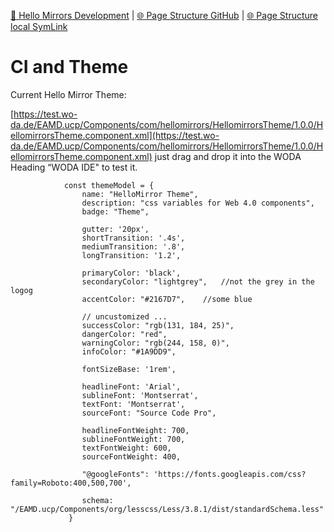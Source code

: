 [📁 Hello Mirrors Development](../hello-mirrors-development.md) | [🌐 Page Structure GitHub](/2cu.atlassian.net/wiki/spaces/CCU/pages/400000005/ci-and-theme.md) | [🌐 Page Structure local SymLink](./ci-and-theme.page.md)

# CI and Theme

Current Hello Mirror Theme:

[https://test.wo-da.de/EAMD.ucp/Components/com/hellomirrors/HellomirrorsTheme/1.0.0/HellomirrorsTheme.component.xml](https://test.wo-da.de/EAMD.ucp/Components/com/hellomirrors/HellomirrorsTheme/1.0.0/HellomirrorsTheme.component.xml) just drag and drop it into the WODA Heading “WODA IDE" to test it.

```
            const themeModel = {
                name: "HelloMirror Theme",
                description: "css variables for Web 4.0 components",
                badge: "Theme",

                gutter: '20px',
                shortTransition: '.4s',
                mediumTransition: '.8',
                longTransition: '1.2',

                primaryColor: 'black',
                secondaryColor: "lightgrey",   //not the grey in the logog
                accentColor: "#2167D7",    //some blue

                // uncustomized ...
                successColor: "rgb(131, 184, 25)",    
                dangerColor: "red",
                warningColor: "rgb(244, 158, 0)",
                infoColor: "#1A9DD9",

                fontSizeBase: '1rem',

                headlineFont: 'Arial',
                sublineFont: 'Montserrat',
                textFont: 'Montserrat',
                sourceFont: "Source Code Pro",

                headlineFontWeight: 700,
                sublineFontWeight: 700,
                textFontWeight: 600,
                sourceFontWeight: 400,

                "@googleFonts": 'https://fonts.googleapis.com/css?family=Roboto:400,500,700',

                schema: "/EAMD.ucp/Components/org/lesscss/Less/3.8.1/dist/standardSchema.less"
             }
```

